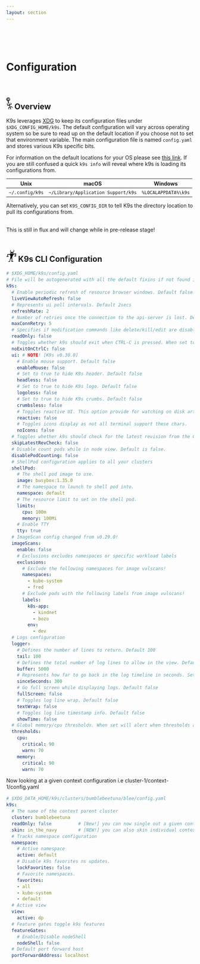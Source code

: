 ```yaml
---
layout: section
---
```


<i class="fas fa-cogs icon fa-7x"></i>

<br/>
<br/>
<br/>

# Configuration

<br/>

## <img src="/assets/sections/overview.png" width="auto" height="32"/> Overview

K9s leverages [XDG](https://specifications.freedesktop.org/basedir-spec/basedir-spec-latest.html) to keep its configuration files under `$XDG_CONFIG_HOME/k9s`.
The default configuration will vary across operating system so be sure to read up on the default location if you choose not to set that environment variable.
The main configuration file is named `config.yaml` and stores various K9s specific bits.

For information on the default locations for your OS please see [this link](https://github.com/adrg/xdg/blob/master/README.md). If you are still confused a quick `k9s info` will reveal where k9s is loading its configurations from.

  | Unix            | macOS                              | Windows               |
  |-----------------|------------------------------------|-----------------------|
  | `~/.config/k9s` | `~/Library/Application Support/k9s` | `%LOCALAPPDATA%\k9s`  |

Alternatively, you can set `K9S_CONFIG_DIR` to tell K9s the directory location to pull its configurations from.

<br/>
<div class="note">
  <i class="fas fa-skull"></i> This is still in flux and will change while in pre-release stage!
</div>

<br/>

## <img src="/assets/sections/examples.png" width="auto" height="32"/> K9s CLI Configuration

```yaml
# $XDG_HOME/k9s/config.yaml
# File will be autogenerated with all the default fixins if not found in the config specification.
k9s:
  # Enable periodic refresh of resource browser windows. Default false
  liveViewAutoRefresh: false
  # Represents ui poll intervals. Default 2secs
  refreshRate: 2
  # Number of retries once the connection to the api-server is lost. Default 15.
  maxConnRetry: 5
  # Specifies if modification commands like delete/kill/edit are disabled. Default is false
  readOnly: false
  # Toggles whether k9s should exit when CTRL-C is pressed. When set to true, you will need to exist k9s via the :quit command. Default is false.
  noExitOnCtrlC: false
  ui: # NOTE! [K9s v0.30.0]
    # Enable mouse support. Default false
    enableMouse: false
    # Set to true to hide K9s header. Default false
    headless: false
    # Set to true to hide K9s logo. Default false
    logoless: false
    # Set to true to hide K9s crumbs. Default false
    crumbsless: false
    # Toggles reactive UI. This option provide for watching on disk artifacts changes and update the UI live  Defaults to false.
    reactive: false
    # Toggles icons display as not all terminal support these chars.
    noIcons: false
  # Toggles whether k9s should check for the latest revision from the Github repository releases. Default is false.
  skipLatestRevCheck: false
  # Disable count pods while in node view. Default is false.
  disablePodCounting: false
  # ShellPod configuration applies to all your clusters
  shellPod:
    # The shell pod image to use.
    image: busybox:1.35.0
    # The namespace to launch to shell pod into.
    namespace: default
    # The resource limit to set on the shell pod.
    limits:
      cpu: 100m
      memory: 100Mi
    # Enable TTY
    tty: true
  # ImageScan config changed from v0.29.0!
  imageScans:
    enable: false
    # Exclusions excludes namespaces or specific workload labels
    exclusions:
      # Exclude the following namespaces for image vulscans!
      namespaces:
        - kube-system
        - fred
      # Exclude pods with the following labels from image vulscans!
      labels:
        k8s-app:
          - kindnet
          - bozo
        env:
          - dev
  # Logs configuration
  logger:
    # Defines the number of lines to return. Default 100
    tail: 100
    # Defines the total number of log lines to allow in the view. Default 1000
    buffer: 5000
    # Represents how far to go back in the log timeline in seconds. Setting to -1 will tail logs. Default is -1.
    sinceSeconds: 300
    # Go full screen while displaying logs. Default false
    fullScreen: false
    # Toggles log line wrap. Default false
    textWrap: false
    # Toggles log line timestamp info. Default false
    showTime: false
  # Global memory/cpu thresholds. When set will alert when thresholds are met.
  thresholds:
    cpu:
      critical: 90
      warn: 70
    memory:
      critical: 90
      warn: 70
```

Now looking at a given context configuration i.e cluster-1/context-1/config.yaml

```yaml
# $XDG_DATA_HOME/k9s/clusters/bumblebeetuna/blee/config.yaml
k9s:
  # The name of the context parent cluster
  cluster: bumblebeetuna
  readOnly: false          # [New!] you can now single out a given context and make it readonly. Woof!
  skin: in_the_navy        # [NEW!] you can also skin individual contexts. Woof Woof!
  # Tracks namespace configuration
  namespace:
    # Active namespace
    active: default
    # Disable k9s favorites ns updates.
    lockFavorites: false
    # Favorite namespaces.
    favorites:
    - all
    - kube-system
    - default
  # Active view
  view:
    active: dp
  # Feature gates toggle k9s features
  featureGates:
    # Enable/Disable nodeShell
    nodeShell: false
  # Default port forward host
  portForwardAddress: localhost
```
